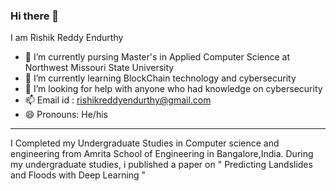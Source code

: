 ### Hi there 👋
I am Rishik Reddy Endurthy

- 🔭 I’m currently pursing Master's in Applied Computer Science at Northwest Missouri State University
- 🌱 I’m currently learning BlockChain technology and cybersecurity
- 🤔 I’m looking for help with anyone who had knowledge on cybersecurity 
- 📫 Email id : rishikreddyendurthy@gmail.com
- 😄 Pronouns: He/his

----

I Completed my Undergraduate Studies in Computer science and engineering from Amrita School of Engineering in Bangalore,India.
During my undergraduate studies, i published a paper on " Predicting Landslides and Floods with Deep Learning " 
